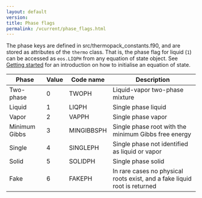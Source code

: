 ```yaml
---
layout: default
version: 
title: Phase flags
permalink: /vcurrent/phase_flags.html
---
```


The phase keys are defined in src/thermopack_constants.f90, and are stored as attributes of the `thermo` class. That is, the phase flag for liquid (`1`) can be accessed as `eos.LIQPH` from any equation of state object. See [Getting started](/thermopack/vcurrent/getting_started.html) for an introduction on how to initialise an equation of state.

| Phase           | Value  | Code name  | Description |
| --------------- | ------ | ---------- | ----------- |
| Two-phase       |    0   | TWOPH      | Liquid-vapor two-phase mixture |
| Liquid          |    1   | LIQPH      | Single phase liquid  |
| Vapor           |    2   | VAPPH      | Single phase vapor  |
| Minimum Gibbs   |    3   | MINGIBBSPH | Single phase root with the minimum Gibbs free energy |
| Single          |    4   | SINGLEPH   | Single phase not identified as liquid or vapor |
| Solid           |    5   | SOLIDPH    | Single phase solid |
| Fake            |    6   | FAKEPH     | In rare cases no physical roots exist, and a fake liquid root is returned |
